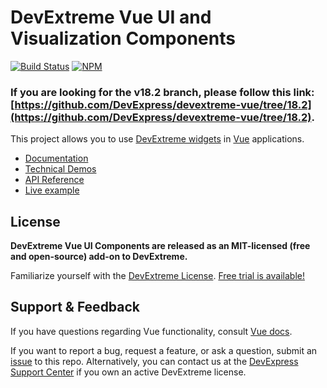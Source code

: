 # DevExtreme Vue UI and Visualization Components #

[![Build Status](https://img.shields.io/shippable/5444c5ecb904a4b21567b0ff/master.svg?maxAge=43200)](https://app.shippable.com/github/DevExpress/devextreme-vue)
[![NPM](https://img.shields.io/npm/v/devextreme-vue.svg?maxAge=43200)](https://www.npmjs.com/package/devextreme-vue)

### If you are looking for the v18.2 branch, please follow this link: [https://github.com/DevExpress/devextreme-vue/tree/18.2](https://github.com/DevExpress/devextreme-vue/tree/18.2).

This project allows you to use [DevExtreme widgets](http://js.devexpress.com/Demos/WidgetsGallery/) in [Vue](https://vuejs.org) applications.

* [Documentation](https://js.devexpress.com/Documentation/Guide/Vue_Components/DevExtreme_Vue_Components/)
* [Technical Demos](https://js.devexpress.com/Demos/WidgetsGallery/Demo/DataGrid/Overview/Vue/Light/)
* [API Reference](http://js.devexpress.com/Documentation/ApiReference/)
* [Live example](https://codesandbox.io/s/github/lukyanovas/devextreme-vue-example)

## License ##

**DevExtreme Vue UI Components are released as an MIT-licensed (free and open-source) add-on to DevExtreme.**

Familiarize yourself with the [DevExtreme License](https://js.devexpress.com/Licensing/). [Free trial is available!](http://js.devexpress.com/Buy/)

## Support & Feedback ##

If you have questions regarding Vue functionality, consult [Vue docs](https://vuejs.org/v2/guide/).

If you want to report a bug, request a feature, or ask a question, submit an [issue](https://github.com/DevExpress/devextreme-vue/issues) to this repo. Alternatively, you can contact us at the [DevExpress Support Center](https://www.devexpress.com/Support/Center) if you own an active DevExtreme license.
